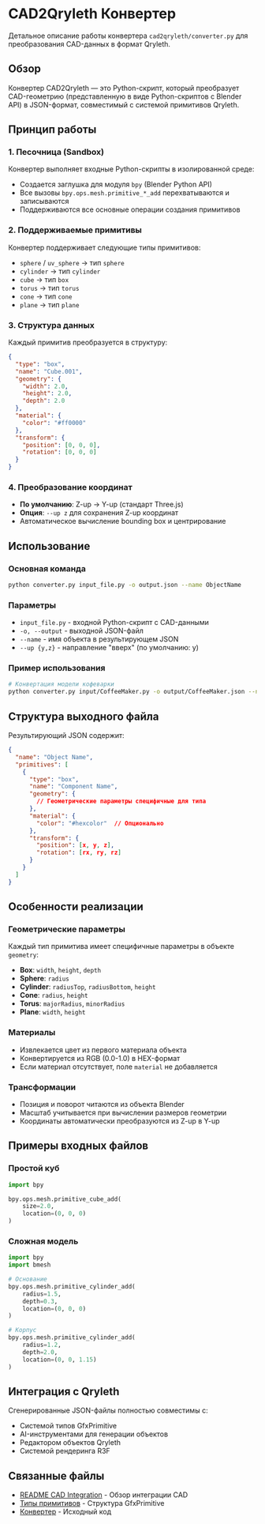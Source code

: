 # CAD2Qryleth Конвертер

Детальное описание работы конвертера `cad2qryleth/converter.py` для преобразования CAD-данных в формат Qryleth.

## Обзор

Конвертер CAD2Qryleth — это Python-скрипт, который преобразует CAD-геометрию (представленную в виде Python-скриптов с Blender API) в JSON-формат, совместимый с системой примитивов Qryleth.

## Принцип работы

### 1. Песочница (Sandbox)

Конвертер выполняет входные Python-скрипты в изолированной среде:
- Создается заглушка для модуля `bpy` (Blender Python API)
- Все вызовы `bpy.ops.mesh.primitive_*_add` перехватываются и записываются
- Поддерживаются все основные операции создания примитивов

### 2. Поддерживаемые примитивы

Конвертер поддерживает следующие типы примитивов:
- `sphere` / `uv_sphere` → тип `sphere`
- `cylinder` → тип `cylinder` 
- `cube` → тип `box`
- `torus` → тип `torus`
- `cone` → тип `cone`
- `plane` → тип `plane`

### 3. Структура данных

Каждый примитив преобразуется в структуру:

```json
{
  "type": "box",
  "name": "Cube.001",
  "geometry": {
    "width": 2.0,
    "height": 2.0,
    "depth": 2.0
  },
  "material": {
    "color": "#ff0000"
  },
  "transform": {
    "position": [0, 0, 0],
    "rotation": [0, 0, 0]
  }
}
```

### 4. Преобразование координат

- **По умолчанию**: Z-up → Y-up (стандарт Three.js)
- **Опция**: `--up z` для сохранения Z-up координат
- Автоматическое вычисление bounding box и центрирование

## Использование

### Основная команда

```bash
python converter.py input_file.py -o output.json --name ObjectName
```

### Параметры

- `input_file.py` - входной Python-скрипт с CAD-данными
- `-o, --output` - выходной JSON-файл
- `--name` - имя объекта в результирующем JSON
- `--up {y,z}` - направление "вверх" (по умолчанию: y)

### Пример использования

```bash
# Конвертация модели кофеварки
python converter.py input/CoffeeMaker.py -o output/CoffeeMaker.json --name "Coffee Maker"
```

## Структура выходного файла

Результирующий JSON содержит:

```json
{
  "name": "Object Name",
  "primitives": [
    {
      "type": "box",
      "name": "Component Name", 
      "geometry": {
        // Геометрические параметры специфичные для типа
      },
      "material": {
        "color": "#hexcolor"  // Опционально
      },
      "transform": {
        "position": [x, y, z],
        "rotation": [rx, ry, rz]
      }
    }
  ]
}
```

## Особенности реализации

### Геометрические параметры

Каждый тип примитива имеет специфичные параметры в объекте `geometry`:

- **Box**: `width`, `height`, `depth`
- **Sphere**: `radius`
- **Cylinder**: `radiusTop`, `radiusBottom`, `height`
- **Cone**: `radius`, `height`
- **Torus**: `majorRadius`, `minorRadius`
- **Plane**: `width`, `height`

### Материалы

- Извлекается цвет из первого материала объекта
- Конвертируется из RGB (0.0-1.0) в HEX-формат
- Если материал отсутствует, поле `material` не добавляется

### Трансформации

- Позиция и поворот читаются из объекта Blender
- Масштаб учитывается при вычислении размеров геометрии
- Координаты автоматически преобразуются из Z-up в Y-up

## Примеры входных файлов

### Простой куб

```python
import bpy

bpy.ops.mesh.primitive_cube_add(
    size=2.0,
    location=(0, 0, 0)
)
```

### Сложная модель

```python
import bpy
import bmesh

# Основание
bpy.ops.mesh.primitive_cylinder_add(
    radius=1.5,
    depth=0.3,
    location=(0, 0, 0)
)

# Корпус
bpy.ops.mesh.primitive_cylinder_add(
    radius=1.2,
    depth=2.0,
    location=(0, 0, 1.15)
)
```

## Интеграция с Qryleth

Сгенерированные JSON-файлы полностью совместимы с:
- Системой типов GfxPrimitive
- AI-инструментами для генерации объектов
- Редактором объектов Qryleth
- Системой рендеринга R3F

## Связанные файлы

- [README CAD Integration](README.md) - Обзор интеграции CAD
- [Типы примитивов](../../api/types/README.md) - Структура GfxPrimitive
- [Конвертер](../../../cad2qryleth/converter.py) - Исходный код